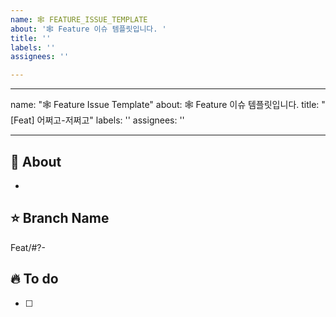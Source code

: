 ```yaml
---
name: 🕸️ FEATURE_ISSUE_TEMPLATE
about: '🕸️ Feature 이슈 템플릿입니다. '
title: ''
labels: ''
assignees: ''

---
```


---
name: "🕸️ Feature Issue Template"
about: 🕸️ Feature 이슈 템플릿입니다.
title: "[Feat] 어쩌고-저쩌고"
labels: ''
assignees: ''

---

## 🐰 About
<!-- 해당 이슈에서 할 작업에 대해 설명해 주세요. -->
* 

## ⭐️ Branch Name
<!-- 해당 이슈와 관련된 작업을 진행할 브랜치명을 작성해 주세요. -->
Feat/#?-

## 🔥 To do
<!-- 해야 할 일을 적어 주세요. -->
- [ ] 

<!-- UI 작업인지, network 작업인지 Label 추가하기! -->
